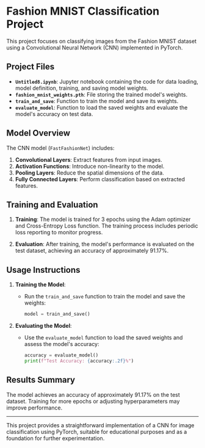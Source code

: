 # Fashion MNIST Classification Project

This project focuses on classifying images from the Fashion MNIST dataset using a Convolutional Neural Network (CNN) implemented in PyTorch.

## Project Files

- **`Untitled8.ipynb`**: Jupyter notebook containing the code for data loading, model definition, training, and saving model weights.
- **`fashion_mnist_weights.pth`**: File storing the trained model's weights.
- **`train_and_save`**: Function to train the model and save its weights.
- **`evaluate_model`**: Function to load the saved weights and evaluate the model's accuracy on test data.

## Model Overview

The CNN model (`FastFashionNet`) includes:

1. **Convolutional Layers**: Extract features from input images.
2. **Activation Functions**: Introduce non-linearity to the model.
3. **Pooling Layers**: Reduce the spatial dimensions of the data.
4. **Fully Connected Layers**: Perform classification based on extracted features.

## Training and Evaluation

1. **Training**: The model is trained for 3 epochs using the Adam optimizer and Cross-Entropy Loss function. The training process includes periodic loss reporting to monitor progress.

2. **Evaluation**: After training, the model's performance is evaluated on the test dataset, achieving an accuracy of approximately 91.17%.

## Usage Instructions

1. **Training the Model**:
   - Run the `train_and_save` function to train the model and save the weights:
     ```python
     model = train_and_save()
     ```

2. **Evaluating the Model**:
   - Use the `evaluate_model` function to load the saved weights and assess the model's accuracy:
     ```python
     accuracy = evaluate_model()
     print(f"Test Accuracy: {accuracy:.2f}%")
     ```

## Results Summary

The model achieves an accuracy of approximately 91.17% on the test dataset. Training for more epochs or adjusting hyperparameters may improve performance.

---

This project provides a straightforward implementation of a CNN for image classification using PyTorch, suitable for educational purposes and as a foundation for further experimentation.

